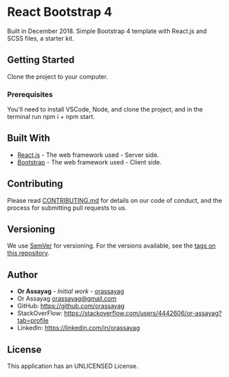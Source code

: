 # React Bootstrap 4

Built in December 2018. Simple Bootstrap 4 template with React.js and SCSS files, a starter kit.

## Getting Started

Clone the project to your computer.

### Prerequisites

You'll need to install VSCode, Node, and clone the project, and in the terminal run npm i + npm start.

## Built With

* [React.js](https://reactjs.org/) - The web framework used - Server side.
* [Bootstrap](https://getbootstrap.com/) - The web framework used - Client side.

## Contributing

Please read [CONTRIBUTING.md](https://gist.github.com/PurpleBooth/b24679402957c63ec426) for details on our code of conduct, and the process for submitting pull requests to us.

## Versioning

We use [SemVer](http://semver.org/) for versioning. For the versions available, see the [tags on this repository](https://github.com/your/project/tags).

## Author

* **Or Assayag** - *Initial work* - [orassayag](https://github.com/orassayag)
* Or Assayag <orassayag@gmail.com>
* GitHub: https://github.com/orassayag
* StackOverFlow: https://stackoverflow.com/users/4442606/or-assayag?tab=profile
* LinkedIn: https://linkedin.com/in/orassayag

## License

This application has an UNLICENSED License.